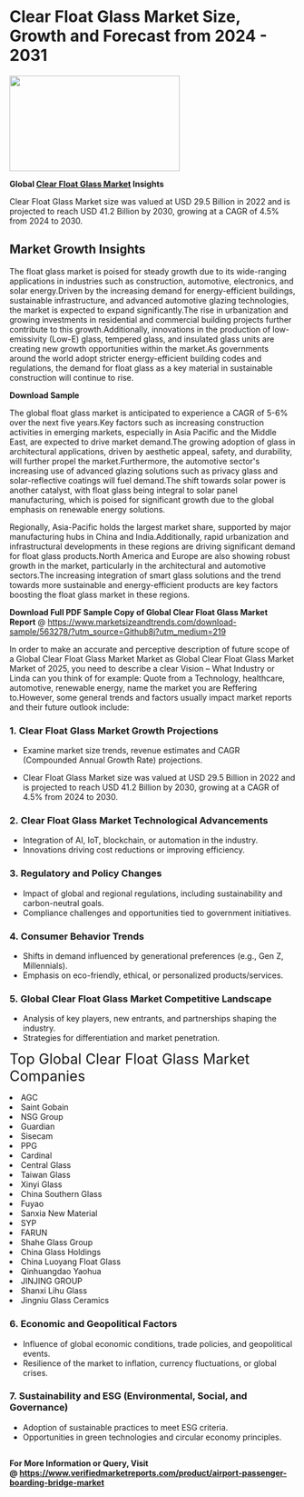 <H1>Clear Float Glass Market Size, Growth and Forecast from 2024 - 2031</H1><img class="aligncenter size-medium wp-image-584254" src="https://thirdeyenews.in/wp-content/uploads/2024/09/Global-Market-Research-300x168.jpeg" alt="" width="300" height="168" /><p><strong>Global&nbsp;<a href="https://www.marketsizeandtrends.com/download-sample/563278/?utm_source=Github8j?utm_medium=219">Clear Float Glass Market</a> Insights</strong></p><p>Clear Float Glass Market size was valued at USD 29.5 Billion in 2022 and is projected to reach USD 41.2 Billion by 2030, growing at a CAGR of 4.5% from 2024 to 2030.</p><p><h2>Market Growth Insights</h2> <p>The float glass market is poised for steady growth due to its wide-ranging applications in industries such as construction, automotive, electronics, and solar energy.Driven by the increasing demand for energy-efficient buildings, sustainable infrastructure, and advanced automotive glazing technologies, the market is expected to expand significantly.The rise in urbanization and growing investments in residential and commercial building projects further contribute to this growth.Additionally, innovations in the production of low-emissivity (Low-E) glass, tempered glass, and insulated glass units are creating new growth opportunities within the market.As governments around the world adopt stricter energy-efficient building codes and regulations, the demand for float glass as a key material in sustainable construction will continue to rise.</p> <p><strong>Download Sample</strong></p> <p>The global float glass market is anticipated to experience a CAGR of 5-6% over the next five years.Key factors such as increasing construction activities in emerging markets, especially in Asia Pacific and the Middle East, are expected to drive market demand.The growing adoption of glass in architectural applications, driven by aesthetic appeal, safety, and durability, will further propel the market.Furthermore, the automotive sector's increasing use of advanced glazing solutions such as privacy glass and solar-reflective coatings will fuel demand.The shift towards solar power is another catalyst, with float glass being integral to solar panel manufacturing, which is poised for significant growth due to the global emphasis on renewable energy solutions.</p> <p>Regionally, Asia-Pacific holds the largest market share, supported by major manufacturing hubs in China and India.Additionally, rapid urbanization and infrastructural developments in these regions are driving significant demand for float glass products.North America and Europe are also showing robust growth in the market, particularly in the architectural and automotive sectors.The increasing integration of smart glass solutions and the trend towards more sustainable and energy-efficient products are key factors boosting the float glass market in these regions.</p> <p><span class=""><strong>Download Full PDF Sample Copy of Global Clear Float Glass Market Report</strong> @ <a href="https://www.marketsizeandtrends.com/download-sample/563278/?utm_source=Github8j?utm_medium=219" target="_blank">https://www.marketsizeandtrends.com/download-sample/563278/?utm_source=Github8j?utm_medium=219</a></span></p><p>In order to make an accurate and perceptive description of future scope of a Global&nbsp;Clear Float Glass Market Market as Global&nbsp;Clear Float Glass Market Market of 2025, you need to describe a clear Vision &ndash; What Industry or Linda can you think of for example: Quote from a Technology, healthcare, automotive, renewable energy, name the market you are Reffering to.However, some general trends and factors usually impact market reports and their future outlook include:</p><h3>1.&nbsp;<strong>Clear Float Glass Market Growth Projections</strong></h3><ul><li>Examine market size trends, revenue estimates and CAGR (Compounded Annual Growth Rate) projections.</li><li><p>Clear Float Glass Market size was valued at USD 29.5 Billion in 2022 and is projected to reach USD 41.2 Billion by 2030, growing at a CAGR of 4.5% from 2024 to 2030.</p></li></ul><h3>2.&nbsp;<strong>Clear Float Glass Market Technological Advancements</strong></h3><ul><li>Integration of AI, IoT, blockchain, or automation in the industry.</li><li>Innovations driving cost reductions or improving efficiency.</li></ul><h3>3.&nbsp;<strong>Regulatory and Policy Changes</strong></h3><ul><li>Impact of global and regional regulations, including sustainability and carbon-neutral goals.</li><li>Compliance challenges and opportunities tied to government initiatives.</li></ul><h3>4.&nbsp;<strong>Consumer Behavior Trends</strong></h3><ul><li>Shifts in demand influenced by generational preferences (e.g., Gen Z, Millennials).</li><li>Emphasis on eco-friendly, ethical, or personalized products/services.</li></ul><h3>5.&nbsp;<strong>Global Clear Float Glass Market Competitive Landscape</strong></h3><ul><li>Analysis of key players, new entrants, and partnerships shaping the industry.</li><li>Strategies for differentiation and market penetration.</li></ul><p data-pm-slice="1 1 []"><span style="color: inherit; font-family: inherit; font-size: 25px;">Top Global Clear Float Glass Market Companies</span></p><div class="" data-test-id=""><p><li>AGC</li><li> Saint Gobain</li><li> NSG Group</li><li> Guardian</li><li> Sisecam</li><li> PPG</li><li> Cardinal</li><li> Central Glass</li><li> Taiwan Glass</li><li> Xinyi Glass</li><li> China Southern Glass</li><li> Fuyao</li><li> Sanxia New Material</li><li> SYP</li><li> FARUN</li><li> Shahe Glass Group</li><li> China Glass Holdings</li><li> China Luoyang Float Glass</li><li> Qinhuangdao Yaohua</li><li> JINJING GROUP</li><li> Shanxi Lihu Glass</li><li> Jingniu Glass Ceramics</li></p></div><h3>6.&nbsp;<strong>Economic and Geopolitical Factors</strong></h3><ul><li>Influence of global economic conditions, trade policies, and geopolitical events.</li><li>Resilience of the market to inflation, currency fluctuations, or global crises.</li></ul><h3>7.&nbsp;<strong>Sustainability and ESG (Environmental, Social, and Governance)</strong></h3><ul><li>Adoption of sustainable practices to meet ESG criteria.</li><li>Opportunities in green technologies and circular economy principles.</li></ul><h2><strong style="font-size: 14px;">For More Information or Query, Visit @&nbsp;</strong><a style="background-color: #ffffff; font-size: 14px;" href="https://www.marketsizeandtrends.com/report/clear-float-glass-market/" target="_blank">https://www.verifiedmarketreports.com/product/airport-passenger-boarding-bridge-market</a></h2>